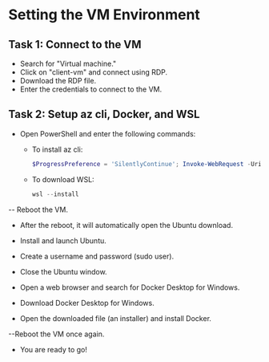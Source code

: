 
# Setting the VM Environment

## Task 1: Connect to the VM

- Search for "Virtual machine."
- Click on "client-vm" and connect using RDP.
- Download the RDP file.
- Enter the credentials to connect to the VM.

## Task 2: Setup az cli, Docker, and WSL

- Open PowerShell and enter the following commands:

  - To install az cli:
    ```powershell
    $ProgressPreference = 'SilentlyContinue'; Invoke-WebRequest -Uri https://aka.ms/installazurecliwindows -OutFile .\AzureCLI.msi; Start-Process msiexec.exe -Wait -ArgumentList '/I AzureCLI.msi /quiet'; Remove-Item .\AzureCLI.msi
    ```

  - To download WSL:
    ```powershell
    wsl --install
    ```

-- Reboot the VM.

- After the reboot, it will automatically open the Ubuntu download.
- Install and launch Ubuntu.
- Create a username and password (sudo user).
- Close the Ubuntu window.

- Open a web browser and search for Docker Desktop for Windows.
- Download Docker Desktop for Windows.
- Open the downloaded file (an installer) and install Docker.

--Reboot the VM once again.

- You are ready to go!

